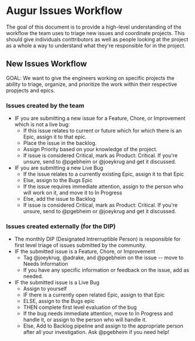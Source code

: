 # Augur Issues Workflow

The goal of this document is to provide a high-level understanding of the workflow the team uses to triage new issues and coordinate projects. This should give individuals conttributors as well as people looking at the project as a whole a way to understand what they're responsible for in the project.

## New Issues Workflow

GOAL: We want to give the engineers working on specific projects the ability to triage, organize, and prioritize the work within their respective propjects and epics.

### Issues created by the team

- IF you are submitting a new issue for a Feature, Chore, or Improvement which is not a live bug:
  - If this issue relates to current or future which for which there is an Epic, assign it to that epic.
  - Place the issue in the backlog.
  - Assign Priority based on your knowledge of the project.
  - If issue is considered Critical, mark as Product: Critical. If you're unsure, send to @pgebheim or @joeykrug and get it discussed.
- IF you are submitting a new Live Bug
  - If the issue relates to a currently existing Epic, assign it to that Epic
  - Else, assign to the Bugs Epic
  - If the issue requires immediate attention, assign to the person who will work on it, and move it to In Progress
  - Else, add the issue to Backlog
  - If issue is considered Critical, mark as Product: Critical. If you're unsure, send to @pgebheim or @joeykrug and get it discussed.
  
### Issues created externally (for the DIP)

- The monthly DIP (Designated Intrerruptible Person) is responsible for first level triage of issues submitted by the community.
- IF the submitted issue is a Feature, Chore, or Improvement
  - Tag @joeykrug, @adrake, and @pgebheim on the issue -- move to Needs Information
  - If you have any specific information or feedback on the issue, add as needed.
- IF the submitted issue is a Live Bug
  - Assign to yourself
  - IF there is a currently open related Epic, assign to that Epic
  - ELSE, assign to the Bugs epic
  - THEN complete first level evaluation of the bug
  - If the bug needs immediate attention, move to In Progress and handle it, or assign to the person who will handle it.
  - Else, Add to Backlog pipeline and assign to the appropriate person after all your investigation. Ask @pgebheim if you need help!
  
